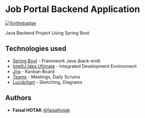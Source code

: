 # Job Portal Backend Application

[![forthebadge](http://forthebadge.com/images/badges/built-with-love.svg)](http://forthebadge.com)

Java Backend Project Using Spring Boot

## Technologies used

* [Spring Boot](https://start.spring.io/) - Framework Java (back-end)
* [IntelliJ Idea Ultimate](https://www.jetbrains.com/idea/) - Integrated Development Environment
* [Jira](https://www.atlassian.com/fr/software/jira) - Kanban Board
* [Teams](https://www.microsoft.com/fr-be/microsoft-teams/group-chat-software) - Meetings, Daily Scrums
* [Lucidchart](https://www.lucidchart.com/) - Sketching, Diagrams

## Authors

* **Faisal HOTAK** [@faisalhotak](https://github.com/faisalhotak)
